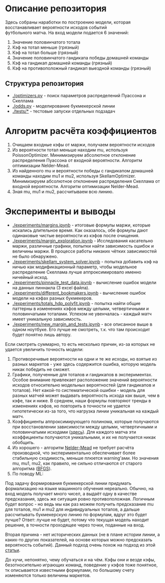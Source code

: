# Описание репозитория
Здесь собраны наработки по построению модели, 
которая восстанавливает вероятности исходов событий  
футбольного матча. На вход модели подается 6 значений:
1. Значение половинчатого тотала 
2. Кэф на тотал меньше (грязный)
3. Кэф на тотал больше (грязный)
4. Значение половинчатого гандикапа победы домашней команды
5. Кэф на гандикап домашней команды (грязный)
6. Кэф на противоположный гандикап выездной команды (грязный) 

## Структура репозитория
- [./optimizers.py]() - поиск параметров распределений 
Пуассона и Скеллама
- [./odds.py]() - моделирование букмекерской линии
- [./tests/*]() - тестовые запуски отдельных подзадач

# Алгоритм расчёта коэффициентов
1. Очищаем входные кэфы от маржи, получаем вероятности исходов
2. Из вероятности тотал меньше находим mu, используя PoissonOptimizer.
Минимизируем абсолютное отклонение распределения Пуассона от входной 
вероятности. Алгоритм оптимизации Nelder-Mead. 
3. Из найденного mu и вероятности победы с гандикапом домашней команды
находим mu1 и mu2, используя SkellamOptimizer. Минимизируем абсолютное
отклонение распределения Скеллама от входной вероятности. 
Алгоритм оптимизации Nelder-Mead.
4. Зная mu, mu1 и mu2, рассчитываем всю линию.

# Эксперименты и выводы

- [./experiments/margins.ipynb](../master/experiments/margins.ipynb) 
\- итоговые формулы маржи, которые искались длительное время. 
Как оказалось, обе формулы дают одинаковые
чистые вероятности из кэфов после очищения.
- [./experiments/margin_exploration.ipynb](../master/experiments/margin_exploration.ipynb)
\- Исследования касательно маржи, различные графики, 
попытки найти зависимость ошибок и величины маржи. 
В процессе работы никаких чётких зависимостей не было обнаружено.
- [./experiments/skellam_system_solver.ipynb](../master/experiments/skellam_system_solver.ipynb) 
\- попытка добавить кэф на ничью как модификационный параметр, 
чтобы модельное распределение Скеллама лучше аппроксимировало 
именно ничейный исход.
- [./experiments/pinnacle_test_data.ipynb]() 
\- вычисление ошибок модели на данных пиннакла (3 excel файла).
- [./experiments/different_bookmakers.ipynb](../master/experiments/different_bookmakers.ipynb) 
\- вычисление ошибок модели на кэфах разных букмекеров. 
- <a name="a"></a> [./experiments/totals_hdp_polyfit.ipynb](../master/experiments/totals_hdp_polyfit.ipynb) 
\- попытка найти общие паттерны в изменениях кэфов между целыми, 
четвертичными и половинчатыми тоталами. Успехом не увенчалась - 
каждый матч имеет уникальную зависимость.
- [./experiments/new_margin_and_tests.ipynb](../master/experiments/new_margin_and_tests.ipynb) - все описанное выше 
в одном ноутбуке. Его лучше не смотреть, т.к. что там происходит 
будет понятно лишь автору.
 
Если смотреть суммарно, то есть несколько причин, из-за которых
не удается увеличить точность модели:
1. Противоречивые вероятности на одни и те же исходы, но взятые 
из разных маркетов - уже здесь содержится ошибка, которую модель 
никак победить не сможет.
2. Графики, полученные для тоталов и гандикапов в экспериментах.
Особое внимание привлекает расположение значений 
вероятности исходов относительно модельных вероятностей 
(для гандикапов и тоталов). Нет какой-то систематической
ошибки - модель для разных матчей может выдавать вероятность исхода 
как выше, чем в кэфе, так и ниже. В среднем, наши формулы повторяют
тренды в изменениях кэфов, но повторить в точности не удается 
гипотетически из-за того, что нагрузка линии уникальная 
на каждый матч. 
3. Коэффициенты аппроксимирующего полинома, которые получаются 
при восстановлении зависимости между целыми, четвертичными 
и половинчатыми исходами ([здесь](#a)).
Для каждого матча эти коэффициенты получаются уникальными, и их
не получается никак обобщить.
4. Из хорошего - алгоритм [Nelder-Mead](https://ru.wikipedia.org/wiki/%D0%9C%D0%B5%D1%82%D0%BE%D0%B4_%D0%9D%D0%B5%D0%BB%D0%B4%D0%B5%D1%80%D0%B0_%E2%80%94_%D0%9C%D0%B8%D0%B4%D0%B0) 
не требует расчёта производной, что экспериментально обеспечивает 
более стабильную сходимость, меньше плюется warning'ами. 
Но значения mu, mu1, mu2, как правило, не сильно отличаются от 
старого алгоритма ([BFGS](https://ru.wikipedia.org/wiki/%D0%90%D0%BB%D0%B3%D0%BE%D1%80%D0%B8%D1%82%D0%BC_%D0%91%D1%80%D0%BE%D0%B9%D0%B4%D0%B5%D0%BD%D0%B0_%E2%80%94_%D0%A4%D0%BB%D0%B5%D1%82%D1%87%D0%B5%D1%80%D0%B0_%E2%80%94_%D0%93%D0%BE%D0%BB%D1%8C%D0%B4%D1%84%D0%B0%D1%80%D0%B1%D0%B0_%E2%80%94_%D0%A8%D0%B0%D0%BD%D0%BD%D0%BE)).
5. По поводу ML: 

Под задачу формирования букмекерской линии придумать 
формализацию на языке машинного обучения нереально. Обычно, на вход 
модель получает много чисел, а выдаёт одну в качестве предсказания,
здесь же ситуация ровно противоположная. Логичным будет вопрос - но 
ведь мы как раз можем получить предсказание mu для тоталов, mu1 и mu2 
для индивидуальных тоталов, а дальше рассчитывать букмекерскую линию
по формулам, вдруг это будет лучше? Ответ: лучше не будет, потому что
текущая модель находит решение, в точности проходящее через точки,
поданные на вход.  

Вторая причина - нет исторических данных (не в плане истории линии, 
а каких-то других показателей, на основе которых можно предсказать 
вероятность событий). Данный подход очень похож на подход из этой
[статьи](https://dashee87.github.io/football/python/predicting-football-results-with-statistical-modelling/).

До кучи, непонятно, чему обучаться и на чём. Кэфы они и везде кэфы, 
безотносительно играющих команд, поведение у кэфов тоже понятное, 
тк описывается известными формулами, по большому счету изменяются
только величины маркетов.